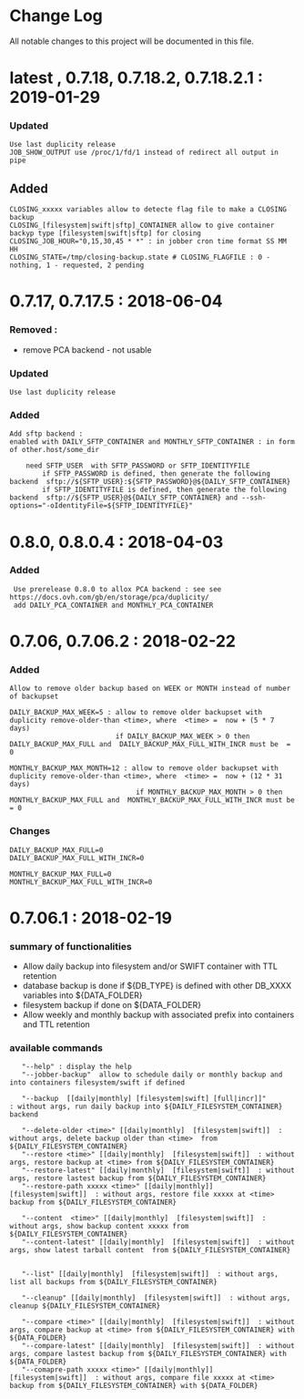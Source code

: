 # Change Log
All notable changes to this project will be documented in this file.



# latest , 0.7.18,  0.7.18.2, 0.7.18.2.1 : 2019-01-29

### Updated 
    Use last duplicity release
	JOB_SHOW_OUTPUT use /proc/1/fd/1 instead of redirect all output in pipe

## Added 
    CLOSING_xxxxx variables allow to detecte flag file to make a CLOSING backup
	CLOSING_[filesystem|swift|sftp]_CONTAINER allow to give container backyp type [filesystem|swift|sftp] for closing
	CLOSING_JOB_HOUR="0,15,30,45 * *" : in jobber cron time format SS MM HH
	CLOSING_STATE=/tmp/closing-backup.state # CLOSING_FLAGFILE : 0 - nothing, 1 - requested, 2 pending
	



# 0.7.17, 0.7.17.5 : 2018-06-04

### Removed : 
   - remove PCA backend - not usable

### Updated 
    Use last duplicity release
    
### Added 
    Add sftp backend : 
    enabled with DAILY_SFTP_CONTAINER and MONTHLY_SFTP_CONTAINER : in form of other.host/some_dir

        need SFTP_USER  with SFTP_PASSWORD or SFTP_IDENTITYFILE
            if SFTP_PASSWORD is defined, then generate the following backend  sftp://${SFTP_USER}:${SFTP_PASSWORD}@${DAILY_SFTP_CONTAINER}
            if SFTP_IDENTITYFILE is defined, then generate the following backend  sftp://${SFTP_USER}@${DAILY_SFTP_CONTAINER} and --ssh-options="-oIdentityFile=${SFTP_IDENTITYFILE}"

# 0.8.0, 0.8.0.4 : 2018-04-03

### Added
     Use prerelease 0.8.0 to allox PCA backend : see see https://docs.ovh.com/gb/en/storage/pca/duplicity/
     add DAILY_PCA_CONTAINER and MONTHLY_PCA_CONTAINER


# 0.7.06, 0.7.06.2 : 2018-02-22

### Added
    Allow to remove older backup based on WEEK or MONTH instead of number of backupset

    DAILY_BACKUP_MAX_WEEK=5 : allow to remove older backupset with duplicity remove-older-than <time>, where  <time> =  now + (5 * 7 days)
                              if DAILY_BACKUP_MAX_WEEK > 0 then   DAILY_BACKUP_MAX_FULL and  DAILY_BACKUP_MAX_FULL_WITH_INCR must be  = 0

    MONTHLY_BACKUP_MAX_MONTH=12 : allow to remove older backupset with duplicity remove-older-than <time>, where  <time> =  now + (12 * 31 days)
                                   if MONTHLY_BACKUP_MAX_MONTH > 0 then   MONTHLY_BACKUP_MAX_FULL and  MONTHLY_BACKUP_MAX_FULL_WITH_INCR must be  = 0

### Changes
    DAILY_BACKUP_MAX_FULL=0
    DAILY_BACKUP_MAX_FULL_WITH_INCR=0

    MONTHLY_BACKUP_MAX_FULL=0
    MONTHLY_BACKUP_MAX_FULL_WITH_INCR=0



# 0.7.06.1 : 2018-02-19

### summary of functionalities
   - Allow daily backup into filesystem and/or SWIFT container with TTL retention
   - database backup is done if ${DB_TYPE} is defined with other DB_XXXX variables into ${DATA_FOLDER}
   - filesystem backup if done on ${DATA_FOLDER}
   - Allow weekly and monthly backup with associated prefix into containers and TTL retention
   
### available commands
       "--help" : display the help
       "--jobber-backup"  allow to schedule daily or monthly backup and into containers filesystem/swift if defined

       "--backup  [[daily|monthly] [filesystem|swift] [full|incr]]"          : without args, run daily backup into ${DAILY_FILESYSTEM_CONTAINER} backend

       "--delete-older <time>" [[daily|monthly]  [filesystem|swift]]  : without args, delete backup older than <time>  from ${DAILY_FILESYSTEM_CONTAINER}
       "--restore <time>" [[daily|monthly]  [filesystem|swift]]  : without args, restore backup at <time> from ${DAILY_FILESYSTEM_CONTAINER}
       "--restore-latest" [[daily|monthly]  [filesystem|swift]]  : without args, restore lastest backup from ${DAILY_FILESYSTEM_CONTAINER}
       "--restore-path xxxxx <time>" [[daily|monthly]]  [filesystem|swift]]  : without args, restore file xxxxx at <time> backup from ${DAILY_FILESYSTEM_CONTAINER}

       "--content  <time>" [[daily|monthly]  [filesystem|swift]]  : without args, show backup content xxxxx from ${DAILY_FILESYSTEM_CONTAINER}
       "--content-latest" [[daily|monthly]  [filesystem|swift]]  : without args, show latest tarball content  from ${DAILY_FILESYSTEM_CONTAINER}
   
   
       "--list" [[daily|monthly]  [filesystem|swift]]  : without args, list all backups from ${DAILY_FILESYSTEM_CONTAINER}

       "--cleanup" [[daily|monthly]  [filesystem|swift]]  : without args, cleanup ${DAILY_FILESYSTEM_CONTAINER}

       "--compare <time>" [[daily|monthly]  [filesystem|swift]]  : without args, compare backup at <time> from ${DAILY_FILESYSTEM_CONTAINER} with ${DATA_FOLDER}
       "--compare-latest" [[daily|monthly]  [filesystem|swift]]  : without args, compare lastest backup from ${DAILY_FILESYSTEM_CONTAINER} with ${DATA_FOLDER}
       "--comapre-path xxxxx <time>" [[daily|monthly]]  [filesystem|swift]]  : without args, compare file xxxxx at <time> backup from ${DAILY_FILESYSTEM_CONTAINER} with ${DATA_FOLDER}
